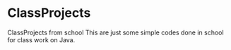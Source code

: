 # ClassProjects
ClassProjects from school
This are just some simple codes done in school for class work on Java. 
